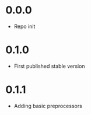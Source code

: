 # 0.0.0
 - Repo init

# 0.1.0
 - First published stable version

# 0.1.1
 - Adding basic preprocessors

